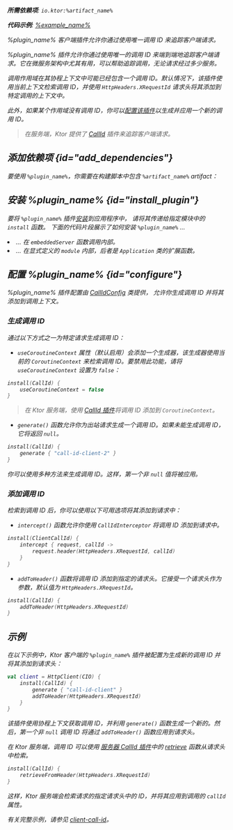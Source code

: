[//]: # (title: 在 Ktor 客户端中追踪请求)

<show-structure for="chapter" depth="2"/>
<primary-label ref="client-plugin"/>

<var name="artifact_name" value="ktor-client-call-id"/>
<var name="package_name" value="io.ktor.client.plugins.callid"/>
<var name="plugin_name" value="CallId"/>

<tldr>
<p>
<b>所需依赖项</b>: <code>io.ktor:%artifact_name%</code>
</p>
<var name="example_name" value="client-call-id"/>
<p>
    <b>代码示例</b>:
    <a href="https://github.com/ktorio/ktor-documentation/tree/%ktor_version%/codeSnippets/snippets/%example_name%">
        %example_name%
    </a>
</p>
</tldr>

<link-summary>
%plugin_name% 客户端插件允许你通过使用唯一调用 ID 来追踪客户端请求。
</link-summary>

%plugin_name% 插件允许你通过使用唯一的调用 ID 来端到端地追踪客户端请求。它在微服务架构中尤其有用，可以帮助追踪调用，无论请求经过多少服务。

调用作用域在其协程上下文中可能已经包含一个调用 ID。默认情况下，该插件使用当前上下文检索调用 ID，并使用 `HttpHeaders.XRequestId` 请求头将其添加到特定调用的上下文中。

此外，如果某个作用域没有调用 ID，你可以[配置该插件](#configure)以生成并应用一个新的调用 ID。

> 在服务端，Ktor 提供了 [CallId](server-call-id.md) 插件来追踪客户端请求。

## 添加依赖项 {id="add_dependencies"}

<p>
    要使用 <code>%plugin_name%</code>，你需要在构建脚本中包含 <code>%artifact_name%</code> artifact：
</p>
<Tabs group="languages">
    <TabItem title="Gradle (Kotlin)" group-key="kotlin">
        <code-block lang="Kotlin" code="            implementation(&quot;io.ktor:%artifact_name%:$ktor_version&quot;)"/>
    </TabItem>
    <TabItem title="Gradle (Groovy)" group-key="groovy">
        <code-block lang="Groovy" code="            implementation &quot;io.ktor:%artifact_name%:$ktor_version&quot;"/>
    </TabItem>
    <TabItem title="Maven" group-key="maven">
        <code-block lang="XML" code="            &lt;dependency&gt;&#10;                &lt;groupId&gt;io.ktor&lt;/groupId&gt;&#10;                &lt;artifactId&gt;%artifact_name%-jvm&lt;/artifactId&gt;&#10;                &lt;version&gt;${ktor_version}&lt;/version&gt;&#10;            &lt;/dependency&gt;"/>
    </TabItem>
</Tabs>

## 安装 %plugin_name% {id="install_plugin"}

<p>
    要将 <code>%plugin_name%</code> 插件<a href="#install">安装</a>到应用程序中，
    请将其传递给指定<Links href="/ktor/server-modules" summary="模块允许你通过对路由进行分组来组织应用程序。">模块</Links>中的 <code>install</code> 函数。
    下面的代码片段展示了如何安装 <code>%plugin_name%</code> ...
</p>
<list>
    <li>
        ... 在 <code>embeddedServer</code> 函数调用内部。
    </li>
    <li>
        ... 在显式定义的 <code>module</code> 内部，后者是 <code>Application</code> 类的扩展函数。
    </li>
</list>
<Tabs>
    <TabItem title="embeddedServer">
        <code-block lang="kotlin" code="            import io.ktor.server.engine.*&#10;            import io.ktor.server.netty.*&#10;            import io.ktor.server.application.*&#10;            import %package_name%.*&#10;&#10;            fun main() {&#10;                embeddedServer(Netty, port = 8080) {&#10;                    install(%plugin_name%)&#10;                    // ...&#10;                }.start(wait = true)&#10;            }"/>
    </TabItem>
    <TabItem title="module">
        <code-block lang="kotlin" code="            import io.ktor.server.application.*&#10;            import %package_name%.*&#10;            // ...&#10;            fun Application.module() {&#10;                install(%plugin_name%)&#10;                // ...&#10;            }"/>
    </TabItem>
</Tabs>

## 配置 %plugin_name% {id="configure"}

%plugin_name% 插件配置由 [CallIdConfig](https://api.ktor.io/ktor-client-plugins/ktor-client-call-id/io.ktor.client.plugins.callid/-call-id-config/index.html) 类提供，
允许你生成调用 ID 并将其添加到调用上下文。

### 生成调用 ID

通过以下方式之一为特定请求生成调用 ID：

*   `useCoroutineContext` 属性（默认启用）会添加一个生成器，该生成器使用当前的 `CoroutineContext` 来检索调用 ID。要禁用此功能，请将 `useCoroutineContext` 设置为 `false`：

 ```kotlin
 install(CallId) {
     useCoroutineContext = false
 }
 ```

> 在 Ktor 服务端，使用 [CallId 插件](server-call-id.md)将调用 ID 添加到 `CoroutineContext`。

*   `generate()` 函数允许你为出站请求生成一个调用 ID。如果未能生成调用 ID，它将返回 `null`。

 ```kotlin
 install(CallId) {
     generate { "call-id-client-2" }
 }
 ```

你可以使用多种方法来生成调用 ID。这样，第一个非 `null` 值将被应用。

### 添加调用 ID

检索到调用 ID 后，你可以使用以下可用选项将其添加到请求中：

*   `intercept()` 函数允许你使用 `CallIdInterceptor` 将调用 ID 添加到请求中。

 ```kotlin
 install(ClientCallId) {
     intercept { request, callId ->
         request.header(HttpHeaders.XRequestId, callId)
     }
 }
 ```

*   `addToHeader()` 函数将调用 ID 添加到指定的请求头。它接受一个请求头作为参数，默认值为 `HttpHeaders.XRequestId`。

 ```kotlin
 install(CallId) {
     addToHeader(HttpHeaders.XRequestId)
 }
 ```

## 示例

在以下示例中，Ktor 客户端的 `%plugin_name%` 插件被配置为生成新的调用 ID 并将其添加到请求头：

 ```kotlin
 val client = HttpClient(CIO) {
     install(CallId) {
         generate { "call-id-client" }
         addToHeader(HttpHeaders.XRequestId)
     }
 }
 ```

该插件使用协程上下文获取调用 ID，并利用 `generate()` 函数生成一个新的。然后，第一个非 `null` 调用 ID 将通过 `addToHeader()` 函数应用到请求头。

在 Ktor 服务端，调用 ID 可以使用 [服务器 CallId 插件](server-call-id.md)中的 [retrieve](server-call-id.md#retrieve) 函数从请求头中检索。

 ```kotlin
 install(CallId) {
     retrieveFromHeader(HttpHeaders.XRequestId)
 }
 ```

这样，Ktor 服务端会检索请求的指定请求头中的 ID，并将其应用到调用的 `callId` 属性。

有关完整示例，请参见 [client-call-id](https://github.com/ktorio/ktor-documentation/tree/%ktor_version%/codeSnippets/snippets/client-call-id)。